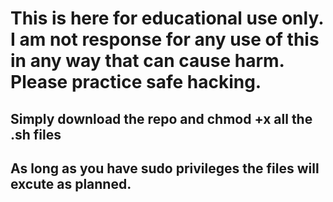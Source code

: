 # This is here for educational use only. I am not response for any use of this in any way that can cause harm. Please practice safe hacking.


## Simply download the repo and chmod +x all the .sh files 

## As long as you have sudo privileges the files will excute as planned. 







